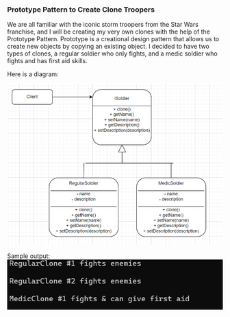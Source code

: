 ### Prototype Pattern to Create Clone Troopers
We are all familiar with the iconic storm troopers from the Star Wars franchise, and I will be creating my very own clones with the help of the Prototype Pattern. Prototype is a creational design pattern that allows us to create new objects by copying an existing object. I decided to have two types of clones, a regular soldier who only fights, and a medic soldier who fights and has first aid skills.

Here is a diagram:

![](Diagrams/PrototypeDiagram.png)

Sample output:
![](Diagrams/Screenshot.png)
